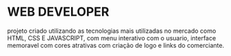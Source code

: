 # WEB DEVELOPER 

projeto criado utilizando as tecnologias mais utilizadas no mercado como HTML, CSS E JAVASCRIPT, com menu interativo com o usuario, interface memoravel com cores atrativas com criação de logo e links do comerciante. 
